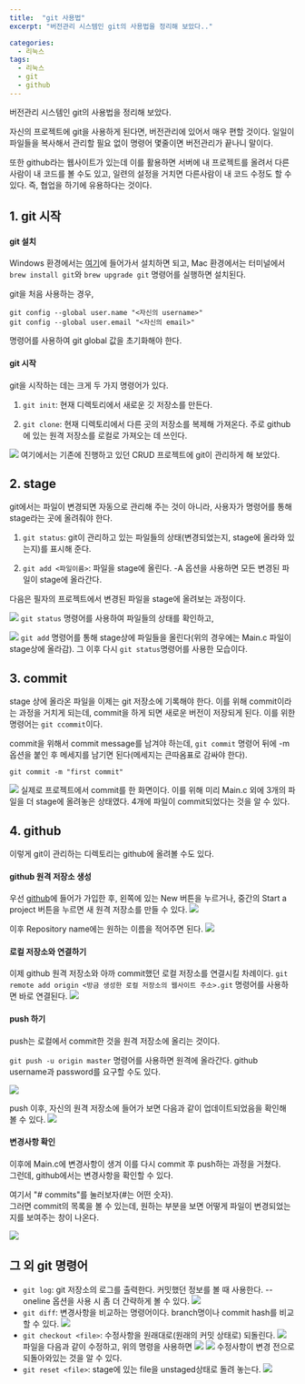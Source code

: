 ```yaml
---
title:  "git 사용법"
excerpt: "버전관리 시스템인 git의 사용법을 정리해 보았다.."

categories:
  - 리눅스
tags:
  - 리눅스
  - git
  - github
---
```


버전관리 시스템인 git의 사용법을 정리해 보았다.

자신의 프로젝트에 git을 사용하게 된다면, 버전관리에 있어서 매우 편할 것이다. 일일이 파일들을 복사해서 관리할 필요 없이 명령어 몇줄이면 버전관리가 끝나니 말이다.

또한 github라는 웹사이트가 있는데 이를 활용하면 서버에 내 프로젝트를 올려서 다른사람이 내 코드를 볼 수도 있고, 일련의 설정을 거치면 다른사람이 내 코드 수정도 할 수 있다. 즉, 협업을 하기에 유용하다는 것이다.

## 1. git 시작

#### git 설치
Windows 환경에서는 [여기](https://git-scm.com/)에 들어가서 설치하면 되고,
Mac 환경에서는 터미널에서 `brew install git`와 `brew upgrade git` 명령어를 실행하면 설치된다.

git을 처음 사용하는 경우,
```
git config --global user.name "<자신의 username>"
git config --global user.email "<자신의 email>"
```
명령어를 사용하여 git global 값을 초기화해야 한다.

#### git 시작
git을 시작하는 데는 크게 두 가지 명령어가 있다.
1. `git init`: 현재 디렉토리에서 새로운 깃 저장소를 만든다. 

2. `git clone`: 현재 디렉토리에서 다른 곳의 저장소를 복제해 가져온다. 주로 github에 있는 원격 저장소를 로컬로 가져오는 데 쓰인다.

![](https://chanhk-im.github.io/assets/images/git-command/git_init.png)
여기에서는 기존에 진행하고 있던 CRUD 프로젝트에 git이 관리하게 해 보았다.

## 2. stage
git에서는 파일이 변경되면 자동으로 관리해 주는 것이 아니라, 사용자가 명령어를 통해 stage라는 곳에 올려줘야 한다.

1. `git status`: git이 관리하고 있는 파일들의 상태(변경되었는지, stage에 올라와 있는지)를 표시해 준다.
   
2. `git add <파일이름>`: 파일을 stage에 올린다. -A 옵션을 사용하면 모든 변경된 파일이 stage에 올라간다.

다음은 필자의 프로젝트에서 변경된 파일을 stage에 올려보는 과정이다.

![](https://chanhk-im.github.io/assets/images/git-command/git_status.png)
`git status` 명령어를 사용하여 파일들의 상태를 확인하고,

![](https://chanhk-im.github.io/assets/images/git-command/git_add.png)
`git add` 명령어를 통해 stage상에 파일들을 올린다(위의 경우에는 Main.c 파일이 stage상에 올라감). 그 이후 다시 `git status`명령어를 사용한 모습이다.

## 3. commit
stage 상에 올라온 파일을 이제는 git 저장소에 기록해야 한다. 이를 위해 commit이라는 과정을 거치게 되는데, commit을 하게 되면 새로운 버전이 저장되게 된다. 이를 위한 명령어는 `git ccommit`이다. 

commit을 위해서 commit message를 남겨야 하는데, `git commit` 명령어 뒤에 -m 옵션을 붙인 후 메세지를 남기면 된다(메세지는 큰따옴표로 감싸야 한다).
```
git commit -m "first commit"
```

![](https://chanhk-im.github.io/assets/images/git-command/git_commit.png)
실제로 프로젝트에서 commit를 한 화면이다. 이를 위해 미리 Main.c 외에 3개의 파일을 더 stage에 올려놓은 상태였다. 4개에 파일이 commit되었다는 것을 알 수 있다.

## 4. github
이렇게 git이 관리하는 디렉토리는 github에 올려볼 수도 있다. 

#### github 원격 저장소 생성
우선 [github](https://github.com/)에 들어가 가입한 후, 왼쪽에 있는 New 버튼을 누르거나, 중간의 Start a project 버튼을 누르면 새 원격 저장소를 만들 수 있다.
![](https://chanhk-im.github.io/assets/images/git-command/github_homepage.jpeg)

이후 Repository name에는 원하는 이름을 적어주면 된다.
![](https://chanhk-im.github.io/assets/images/git-command/github_create.png)

#### 로컬 저장소와 연결하기
이제 github 원격 저장소와 아까 commit했던 로컬 저장소를 연결시킬 차례이다.
`git remote add origin <방금 생성한 로컬 저장소의 웹사이트 주소>.git` 명령어를 사용하면 바로 연결된다.
![](https://chanhk-im.github.io/assets/images/git-command/git_remote.png)

#### push 하기
push는 로컬에서 commit한 것을 원격 저장소에 올리는 것이다.

`git push -u origin master` 명령어를 사용하면 원격에 올라간다. github username과 password를 요구할 수도 있다.

![](https://chanhk-im.github.io/assets/images/git-command/git_push.png)

push 이후, 자신의 원격 저장소에 들어가 보면 다음과 같이 업데이트되었음을 확인해 볼 수 있다.
![](https://chanhk-im.github.io/assets/images/git-command/github_afterpush.png)

#### 변경사항 확인
이후에 Main.c에 변경사항이 생겨 이를 다시 commit 후 push하는 과정을 거쳤다.   
그런데, github에서는 변경사항을 확인할 수 있다. 

여기서 "# commits"를 눌러보자(#는 어떤 숫자).   
그러면 commit의 목록을 볼 수 있는데, 원하는 부분을 보면 어떻게 파일이 변경되었는지를 보여주는 창이 나온다.

![](https://chanhk-im.github.io/assets/images/git-command/github_change.png)

## 그 외 git 명령어
 - `git log`: git 저장소의 로그를 출력한다. 커밋했던 정보를 볼 때 사용한다. --oneline 옵션을 사용 시 좀 더 간략하게 볼 수 있다.
![](https://chanhk-im.github.io/assets/images/git-command/git_log.png)
 - `git diff`: 변경사항을 비교하는 명령어이다. branch명이나 commit hash를 비교할 수 있다.
![](https://chanhk-im.github.io/assets/images/git-command/git_diff.png)
 - `git checkout <file>`: 수정사항을 원래대로(원래의 커밋 상태로) 되돌린다.
![](https://chanhk-im.github.io/assets/images/git-command/git_checkout1.png)
파일을 다음과 같이 수정하고, 위의 명령을 사용하면
![](https://chanhk-im.github.io/assets/images/git-command/git_checkout2.png)
![](https://chanhk-im.github.io/assets/images/git-command/git_checkout3.png)
수정사항이 변경 전으로 되돌아와있는 것을 알 수 있다.
 - `git reset <file>`: stage에 있는 file을 unstaged상태로 돌려 놓는다.
![](https://chanhk-im.github.io/assets/images/git-command/git_reset.png)
